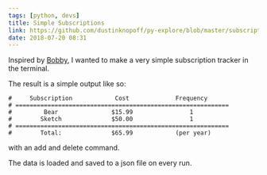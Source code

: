 ```yaml
---
tags: [python, devs]
title: Simple Subscriptions
link: https://github.com/dustinknopoff/py-explore/blob/master/subscriptions.py
date: 2018-07-20 08:31
---
```


Inspired by [Bobby](http://www.bobbyapp.co), I wanted to make a very simple subscription tracker in the terminal.

The result is a simple output like so:

```
#     Subscription            Cost             Frequency
# ============================================================
#         Bear               $15.99                1
#        Sketch              $50.00                1
# ============================================================
#        Total:              $65.99            (per year)
```

with an add and delete command.

The data is loaded and saved to a json file on every run.
